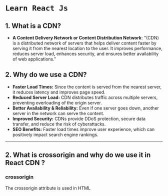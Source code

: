 # `Learn React Js`

## 1. What is a CDN?

- **A Content Delivery Network or Content Distribution Network**: "(CDN) is a distributed network of servers that helps deliver content faster by serving it from the nearest location to the user. It improves performance, reduces server load, enhances security, and ensures better availability of web applications."

## 2. Why do we use a CDN?

- **Faster Load Times:** Since the content is served from the nearest server, it reduces latency and improves page speed.
- **Reduced Server Load:** CDN distributes traffic across multiple servers, preventing overloading of the origin server.
- **Better Availability & Reliability:** Even if one server goes down, another server in the network can serve the content.
- **Improved Security:** CDNs provide DDoS protection, secure data transfer, and reduce the risk of cyberattacks.
- **SEO Benefits:** Faster load times improve user experience, which can positively impact search engine rankings.

---

## 2. What is crossorigin and why do we use it in React CDN ?

### crossorigin

The crossorigin attribute is used in HTML <script> and <link> tags to handle cross-origin requests (i.e., requests made to a different domain). It tells the browser how to handle CORS (Cross-Origin Resource Sharing) when loading external resources like scripts, stylesheets, and images.

### Why do we use crossorigin in React CDN

#### When using React via a CDN (e.g., loading React from a public URL like "https://unpkg.com/react"), the crossorigin attribute ensures:

- **Proper Error Handling in DevTools:** Without crossorigin="anonymous", if there's an error in a React script loaded from a CDN, the browser may block the error details due to security policies.With crossorigin="anonymous", the browser allows detailed error messages, helping in debugging.
- **Optimized Performance with Caching:** If multiple websites load React from the same CDN with crossorigin="anonymous", browsers can reuse the cached version instead of downloading it again.
- **Security & CORS Compliance:** It ensures that external scripts follow CORS policies, preventing unauthorized access to user data.

---

## 4. What is react.development.js and react-dom.development.js?

### When using React via a CDN, you will find two main JavaScript files:

- **react.development.js:** This file is the core React library for development mode, This file contains the whole code of React which is written in JavaScript
- **react-dom.development.js:** The library responsible for rendering React components in the browser DOM (for web applications).

---

## 5. What is the difference between react.development.js and react.production.js via CDN ?

- **react.development.js:** Used for development (debugging-friendly).
- **react.production.js:** Used for production (optimized for performance).

### Example: Using React via CDN
```
<!-- Development Mode (for debugging) -->
<script src="https://unpkg.com/react@18/umd/react.development.js"></script>
<script src="https://unpkg.com/react-dom@18/umd/react-dom.development.js"></script>

<!-- Production Mode (for performance) -->
<script src="https://unpkg.com/react@18/umd/react.production.min.js"></script>
<script src="https://unpkg.com/react-dom@18/umd/react-dom.production.min.js"></script>

```
---

## 6. What is the difference between a framework and a library ?

### framework

- **Definition**: A collection of functions and utilities that developers can call when needed.
- **Control**: Developer controls when and how to use the library.
- **Flexibility**: More flexible; can be used with different frameworks.
- **Examples**: ReactJS (Library), jQuery, Axios

### Library

- **Definition**: A complete structure that provides rules, architecture, and tools to build applications.
- **Control**: Framework controls the flow; the developer follows its structure.
- **Flexibility**: Less flexible; enforces a specific way of building apps.
- **Examples**: Angular, Next.js, Django, Spring Boot

---

## 7. Why is React named “React” ?

- React is named "React" because it is designed to react efficiently to changes in data and update the UI dynamically.

### Reason Behind the Name

- Efficient UI Updates
- Virtual DOM Optimization
- Reactive Programming Approach: meaning the UI updates in response to state changes.

---

## 8. What is the difference between React and React-dom ?

-**React** (react) is the core library used for building UI components and handling state. -**React-DOM** (react-dom) is specifically for rendering React components into the browser’s DOM.

- React can be used in different environments (like React Native), but React-DOM is specific to web applications.

---

## 9. Explain the difference between Real DOM and Virtual DOM ?

- The **Real DOM** is the actual structure of the webpage, but modifying it directly is slow.
- React uses a **Virtual DOM**, which is a lightweight copy of the Real DOM, to optimize performance.
- When changes occur, React compares the new Virtual DOM with the previous one **(using a diffing algorithm)**
- and updates only the necessary parts in the Real DOM instead of reloading the entire page.

---

## 10. When does React sync the changes of Virtual DOM with Real DOM ?

- React syncs the Virtual DOM with the Real DOM whenever the state or props change, causing a component to re-render.
- **It follows a two-phase process**:
  - React updates the Virtual DOM and finds the differences "Reconciliation" (Render Phase),
  - then it applies the minimal necessary changes to the Real DOM (Commit Phase). This makes React efficient and avoids unnecessary updates.

### React Update Lifecycle: Render Phase vs. Commit Phase

#### Render Phase (Reconciliation Phase)

- React creates a new Virtual DOM when state or props change.
- It compares the new Virtual DOM with the previous one (Diffing Algorithm).
- React does not touch the Real DOM in this phase.
- This phase is pure (no side effects like DOM updates or API calls).

#### Commit Phase

- React applies the necessary updates to the Real DOM.
- Runs side effects (useEffect, componentDidMount, componentDidUpdate).
- Updates UI and triggers re-renders if required.

---

## 11. What is NPM ?
- NPM is a package manager.
- It is the world’s largest software registry.

### Why Do We Use NPM?
- Install JavaScript libraries (like React, Express, Lodash, etc.)
- Manage dependencies in a project **(package.json)**
- Run scripts (start, build, test, etc.)
- Publish & share packages with the community

### Key Features of NPM
- NPM Registry – A public database of JavaScript packages.
- Package Management – Helps install, update, and remove dependencies.
- Version Control – Supports semantic versioning to avoid breaking changes.
- Script Execution – Can run commands like npm start and npm run build.

### Basic NPM Commands

| Command                        | Description                                       |
|--------------------------------|---------------------------------------------------|
| `npm init`                     | Initializes a new project (creates `package.json`) |
| `npm install <package>`        | Installs a package locally                        |
| `npm install -g <package>`     | Installs a package globally                      |
| `npm update <package>`         | Updates an installed package                     |
| `npm uninstall <package>`      | Removes a package                                |
| `npm start`                    | Runs the project’s start script                  |
| `npm run build`                | Builds the project for production               |

---

## 12. What is a package.json file ?
- The package.json file is the heart of the node.js system.
- This file is a configuration file that stores important metadata about a project, including its dependencies, scripts, and project details
- It is automatically created when you initialize a project using npm init or yarn init.

### Why Do We Use package.json?
- Manages dependencies (like React, Express, etc.)
- Tracks project metadata (name, version, author, etc.)
- Defines scripts (npm start, npm run build, etc.)
- Ensures consistency in package versions across teams

### Important Fields in package.json

| Key               | Description                                      |
|------------------|--------------------------------------------------|
| `"name"`         | Project name                                     |
| `"version"`      | Project version                                  |
| `"description"`  | Short project description                        |
| `"main"`         | Entry point of the app (default: `index.js`)     |
| `"scripts"`      | Custom commands to run the project               |
| `"dependencies"` | Required libraries (React, Express, etc.)        |
| `"devDependencies"` | Development-only dependencies (testing, linting, etc.) |

--- 

## 13. What is the role of the package-lock.json file ?
- The **package-lock.json** file is automatically generated when you run npm install. 
- It locks the exact versions of installed dependencies to ensure consistency across different environments.

### Role of package-lock.json
- Locks Dependency Versions – Ensures that the same package versions are installed for every developer in the team.
- Improves Install Speed – Speeds up npm install by caching resolved package versions.
- Ensures Reproducibility – Guarantees that the project will work the same way across all environments (development, testing, production).

```
{
  "name": "my-app",
  "version": "1.0.0",
  "dependencies": {
    "react": {
      "version": "18.2.0",
      "resolved": "https://registry.npmjs.org/react/-/react-18.2.0.tgz",
      "integrity": "sha512-abc123..."
    }
  }
}

```
- **version –** The exact version installed (18.2.0)
- **resolved –** The URL where the package was downloaded from
- **integrity –** Security hash to verify package integrity

### Difference Between package.json and package-lock.json

| Feature                 | `package.json`                          | `package-lock.json`                     |
|-------------------------|----------------------------------------|-----------------------------------------|
| **Purpose**            | Lists dependencies & versions          | Locks exact dependency tree           |
| **Contains Version Ranges?** | Yes (`^`, `~`)                     | No (Exact versions)                   |
| **Editable by Developer?** | Yes                                  | No (Auto-generated)                   |
| **Tracks Subdependencies?** | No                                  | Yes                                   |


---

## 14. Types of Dependencies in package.json ?

#### When installing packages using NPM , dependencies are categorized into two main types:
- dependencies 
    - These are the core libraries required for the application to run in production.
    - We install production dependencies with
    ```
    npm install <package>
    ``` 
- devDependencies
    - These packages are required only during development (not needed in production).
    - We install development dependencies with
    ```
    npm install <package> --save-dev
    ```
```    
"dependencies": {
  "react": "^18.0.0",
  "express": "^4.17.1"
}
"devDependencies": {
  "react": "^18.0.0",
  "express": "^4.17.1"
}

```
---

## 15. What are Transitive Dependencies ?
- A Transitive Dependency is a dependency that your project does not directly install, but it gets installed automatically because another package (that you installed) depends on it.
- **In Simple Terms:**
    - You install Package A → Package A requires Package B → Package B is a transitive dependency

---

## 16. difference between Caret (^) and Tilde (~) in package.json ?

#### Example: 2.3.4
- Major (2.x.x) → Breaking changes
- Minor (x.3.x) → New features, no breaking changes
- Patch (x.x.4) → Bug fixes, no breaking changes

### Caret (^) – Allows Minor & Patch Updates

```
"dependencies": {
  "react": "^18.2.0"
}

```
- This means React version 18.2.0 or any newer minor/patch version (18.x.x) will be installed
- It allows updates as long as the major version (18.x.x) remains the same
- Example versions that can be installed: 18.2.1, 18.3.0, 18.4.5
- **Won't install:** 19.0.0 (Because 19 is a major update)
- Use **^** when you want new features but no breaking changes **(Safe, default for most libraries)**

### Tilde (~) – Allows Only Patch Updates

```
"dependencies": {
  "react": "~18.2.0"
}

```
- This means React version 18.2.0 or any newer patch version (18.2.x) will be installed
- It allows only patch updates, but not minor updates
- Example versions that can be installed: 18.2.1, 18.2.2
- **Won't install:** 18.3.0 (Because 3 is a minor update)
- Use **~** when you want only bug fixes but no new features **(Strict, for stability (like testing tools))**

### No Symbol ^ or ~
```
"dependencies": {
  "react": "18.2.0"
}
```
- Only React version 18.2.0 will be installed
- No updates will be installed automatically (even if 18.2.1 or 18.3.0 is available)
- Use **No Symbol** when you want When you want a fixed version

---

## 17. What is a bundler ?
- A bundler is a tool that takes your project's JavaScript, CSS, images, and other assets, combines them into optimized files, and makes them ready for the browser. 
- It improves performance by reducing the number of requests and optimizing code.

### Why Do We Need a Bundler?
- **Optimizes Performance –** Combines multiple files into a single file (reduces HTTP requests).
- **Manages Dependencies –** Resolves import and require statements.
- **Removes Unused Code (Tree Shaking) –** Eliminates unnecessary code.
- **Minifies Code –** Compresses files for faster loading.
- **Supports Modern JavaScript Features –** Transpiles ES6+ code for browser compatibility.

#### Popular Bundlers in JavaScript
- Webpack
- Vite
- Parcel
- Rollup
- ESBuild



# `Learn React With Harshi 👩🏻‍💻 Series`

Documenting my learning journey of [Namaste React Live Course](https://learn.namastedev.com/) conducted by Akshay Saini

## Namaste React Project Setup Cheatsheet

Following are the steps that we followed (in namaste react course) while developing a React App. You don't have to jump to multiple websites to copy setup command. Simply, you can refer to this cheatsheet for commands & configuration steps and easily create any new React Application.

### Important Note

You can follow these steps when you want to learn React in depth and want to know what happens behind the scene of create-react-app. But when you are in time constraint to develop a react app in situations like machine coding round of interview, it's advisable to use create-react-app package which does most of the below steps in less time. If you want to know how to setup the react application with create-react-app, check out [Setting Up React Application using CRA](https://github.com/Learn-React-With-Harshi/chapter-14-machine-coding-interview/blob/main/setup.md)

Let's set up the project in quick time by following the steps below & spend all the time that we have for developing the features.

### Tech Stack:

- UI Framwork : React
- CSS Framework : Tailwind CSS
- Routing : React Router DOM
- State Management : React-Redux & Redux Toolkit
- Web Bundler : Parcel
- Testing Frameowrk : React Testing Library & Jest

### Table of contents:

- [GitHub Repository](#github-repository)
- [Basic Files](#basic-files)
- [NPM - Initialize and Install Packages](#npm-initialize-and-install-packages)
  - [Init](#init)
  - [Install Parcel](#install-parcel)
  - [Install React](#install-react)
  - [Install React DOM](#install-react-dom)
  - [Install React Router DOM](#install-react-router-dom)
- [.gitignore](#gitignore)
- [.babelrc](#babelrc)
- [config.js](#config.js)
- [Command Scripts](#command-scripts)
- [Tailwind CSS](#tailwind-css)
- [Redux](#redux)
- [Jest and React Testing Library](#jest-and-react-testing-library)

### GitHub Repository:

1. Create a new public Github Repository in `https://github.com/`
2. Click on `code` dropdown and copy the link to your repo.
3. Clone the repo into local machine.

```
git clone "https://github.com/Learn-React-With-Harshi/Namaste-React.git"
```

4. Go to the project directory

```
cd Namaste-React
```

### Basic Files:

1. Open Namaste-React folder in vs code and create basic files like `index.html`, `app.js` and `index.css`
2. Write basic code, add link and script (important: type="module" for app.js) in html file.

### NPM - Initialize and Install Packages:

#### Init:

```
npm init
```

#### Install Parcel:

```
npm install -D parcel
```

#### Install React:

```
npm install react
```

#### Install React DOM:

```
npm install react-dom
```

#### Install React Router DOM:

```
npm install react-router-dom
```

### .gitignore:

Create .gitignore file in the project directory and add the following

```
#Node modules
node_modules

#Parcel
.parcel-cache
/dist

.DS_Store
```

### .babelrc:

Create .gitignore file in the project directory and add the following

```
{
  "plugins": [ [
    "transform-remove-console",
    { "exclude": [ "error", "warn" , "log"] }
    ]
  ]
}
```

### config.js:

Create .gitignore file in the project directory and add the required config

### Command Scripts:

Modify the scripts in `package.json`

```json
  "scripts": {
    "test": "jest",
    "start": "parcel index.html",
    "build": "parcel build index.html"
  }
```

### Tailwind CSS:

1. Install tailwindcss via npm, and `tailwind.config.js` file will be created on executing init command.

```
npm install -D tailwindcss
npx tailwindcss init
```

2. Configure template paths

Add the paths to all of your template files in your tailwind.config.js file.

```
module.exports = {
  content: ["./src/**/*.{html,js}"],
  theme: {
    extend: {},
  },
  plugins: [],
}
```

3. Add the Tailwind directives to your CSS

Add the @tailwind directives for each of Tailwind’s layers to your main CSS file.

```
@tailwind base;
@tailwind components;
@tailwind utilities;
```

4. Create `.postcssrc` file in project directory and add the following

{
"plugins": {
"tailwindcss": {}
}
}

### Redux:

1. Install Redux Toolkit & React-Redux

```
npm install @reduxjs/toolkit
npm install react-redux
```

### Jest and React Testing Library:

1. Install React & Jest DOM from React Testing library

```
npm install --save-dev @testing-library/react @testing-library/jest-dom
```

2. Install Jest & JS-DOM Environment

```
npm install -D jest jest-environment-jsdom
```

3. Configure Jest & this creates `jest.config.js`

```
npx jest --init
```

- Typescript -> N
- environment -> jsdom (broswer-like)
- code coverage -> y
- provider for coverage -> babel
- automatically clear before test -> y

4. Include following scripts to package.json

```
"test" : "jest",
"watch-test" : "test --watch"
```

5. Create new folder `__tests__` under `src/components`
6. Install Babel

```
npm install --save-dev babel-jest @babel/core @babel/preset-env @babel/preset-react
```

7. Add the following to Configure babel -> .babelrc file

```

  "presets" : [["@babel/preset-env", {"targets": {"node": "current"}}],
              ["@babel/preset-react", {"runtime" : "automatic"}]]
}
```

9. Add /coverage in .gitignore file
